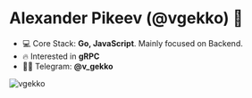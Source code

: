 <h1 align="left">Alexander Pikeev (@vgekko) 👋</h1>

- 💻 Core Stack: **Go, JavaScript**. Mainly focused on Backend.
- 🔥 Interested in **gRPC**
- 👨‍💻 Telegram: **@v_gekko**

<p>&nbsp;<img align="left" src="https://github-readme-stats.vercel.app/api?username=vgekko&show_icons=true&hide_title=true" alt="vgekko" /></p>
